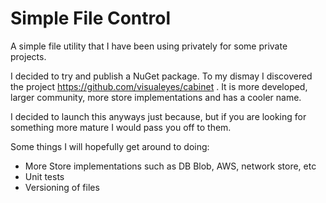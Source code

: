 # Simple File Control

A simple file utility that I have been using privately for some private projects.

I decided to try and publish a NuGet package. To my dismay I discovered the project https://github.com/visualeyes/cabinet . It is more developed, larger community, more store implementations and has a cooler name.

I decided to launch this anyways just because, but if you are looking for something more mature I would pass you off to them.

Some things I will hopefully get around to doing:

- More Store implementations such as DB Blob, AWS, network store, etc
- Unit tests
- Versioning of files
